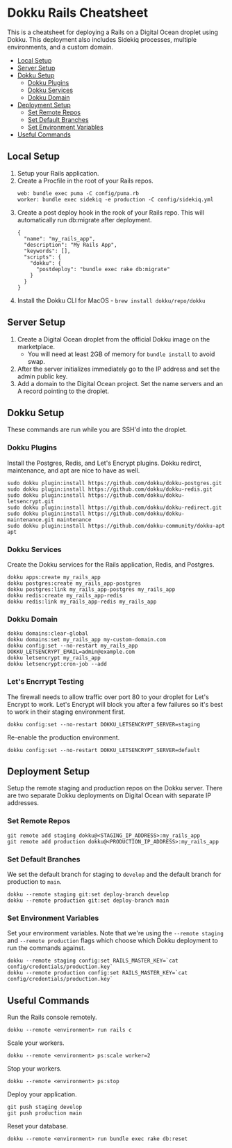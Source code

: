 # Dokku Rails Cheatsheet

This is a cheatsheet for deploying a Rails on a Digital Ocean droplet using Dokku. This deployment also includes Sidekiq processes, multiple environments, and a custom domain.

- [Local Setup](#Local-Setup)
- [Server Setup](#Server-Setup)
- [Dokku Setup](#Dokku-Setup)
  - [Dokku Plugins](#Dokku-Plugins)
  - [Dokku Services](#Dokku-Services)
  - [Dokku Domain](#Dokku-Domain)
- [Deployment Setup](#Deployment-Setup)
  - [Set Remote Repos](#Set-Remote-Repos)
  - [Set Default Branches](#Set-Default-Branches)
  - [Set Environment Variables](#Set-Environment-Variables)
- [Useful Commands](#Useful-Commands)

## Local Setup

1. Setup your Rails application.
2. Create a Procfile in the root of your Rails repos.
   ```
   web: bundle exec puma -C config/puma.rb
   worker: bundle exec sidekiq -e production -C config/sidekiq.yml
   ```
3. Create a post deploy hook in the rook of your Rails repo. This will automatically run db:migrate after deployment.
   ```
   {
     "name": "my_rails_app",
     "description": "My Rails App",
     "keywords": [],
     "scripts": {
       "dokku": {
         "postdeploy": "bundle exec rake db:migrate"
       }
     }
   }
   ```
4. Install the Dokku CLI for MacOS - `brew install dokku/repo/dokku`

## Server Setup

1. Create a Digital Ocean droplet from the official Dokku image on the marketplace.
   - You will need at least 2GB of memory for `bundle install` to avoid swap.
2. After the server initializes immediately go to the IP address and set the admin public key.
3. Add a domain to the Digital Ocean project. Set the name servers and an A record pointing to the droplet.

## Dokku Setup

These commands are run while you are SSH'd into the droplet.

### Dokku Plugins

Install the Postgres, Redis, and Let's Encrypt plugins. Dokku redirct, maintenance, and apt are nice to have as well.

```
sudo dokku plugin:install https://github.com/dokku/dokku-postgres.git
sudo dokku plugin:install https://github.com/dokku/dokku-redis.git
sudo dokku plugin:install https://github.com/dokku/dokku-letsencrypt.git
sudo dokku plugin:install https://github.com/dokku/dokku-redirect.git
sudo dokku plugin:install https://github.com/dokku/dokku-maintenance.git maintenance
sudo dokku plugin:install https://github.com/dokku-community/dokku-apt apt
```

### Dokku Services

Create the Dokku services for the Rails application, Redis, and Postgres.

```
dokku apps:create my_rails_app
dokku postgres:create my_rails_app-postgres
dokku postgres:link my_rails_app-postgres my_rails_app
dokku redis:create my_rails_app-redis
dokku redis:link my_rails_app-redis my_rails_app
```

### Dokku Domain

```
dokku domains:clear-global
dokku domains:set my_rails_app my-custom-domain.com
dokku config:set --no-restart my_rails_app DOKKU_LETSENCRYPT_EMAIL=admin@example.com
dokku letsencrypt my_rails_app
dokku letsencrypt:cron-job --add
```

### Let's Encrrypt Testing

The firewall needs to allow traffic over port 80 to your droplet for Let's Encrypt to work. Let's Encrypt will block you after a few failures so it's best to work in their staging environment first.

```
dokku config:set --no-restart DOKKU_LETSENCRYPT_SERVER=staging
```

Re-enable the production environment.

```
dokku config:set --no-restart DOKKU_LETSENCRYPT_SERVER=default
```

## Deployment Setup

Setup the remote staging and production repos on the Dokku server. There are two separate Dokku deployments on Digital Ocean with separate IP addresses.

### Set Remote Repos

```
git remote add staging dokku@<STAGING_IP_ADDRESS>:my_rails_app
git remote add production dokku@<PRODUCTION_IP_ADDRESS>:my_rails_app
```

### Set Default Branches

We set the default branch for staging to `develop` and the default branch for production to `main`.

```
dokku --remote staging git:set deploy-branch develop
dokku --remote production git:set deploy-branch main
```

### Set Environment Variables

Set your environment variables. Note that we're using the `--remote staging` and `--remote production` flags which choose which Dokku deployment to run the commands against.

```
dokku --remote staging config:set RAILS_MASTER_KEY=`cat config/credentials/production.key`
dokku --remote production config:set RAILS_MASTER_KEY=`cat config/credentials/production.key`
```

## Useful Commands

Run the Rails console remotely.

```
dokku --remote <environment> run rails c
```

Scale your workers.

```
dokku --remote <environment> ps:scale worker=2
```

Stop your workers.

```
dokku --remote <environment> ps:stop
```

Deploy your application.

```
git push staging develop
git push production main
```

Reset your database.

```
dokku --remote <environment> run bundle exec rake db:reset
```
